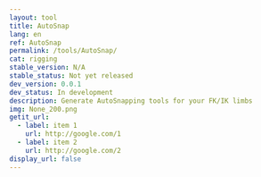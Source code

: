 ```yaml
---
layout: tool
title: AutoSnap
lang: en
ref: AutoSnap
permalink: /tools/AutoSnap/
cat: rigging
stable_version: N/A
stable_status: Not yet released
dev_version: 0.0.1
dev_status: In development
description: Generate AutoSnapping tools for your FK/IK limbs
img: None_200.png
getit_url:
  - label: item 1
    url: http://google.com/1
  - label: item 2
    url: http://google.com/2
display_url: false
---
```


